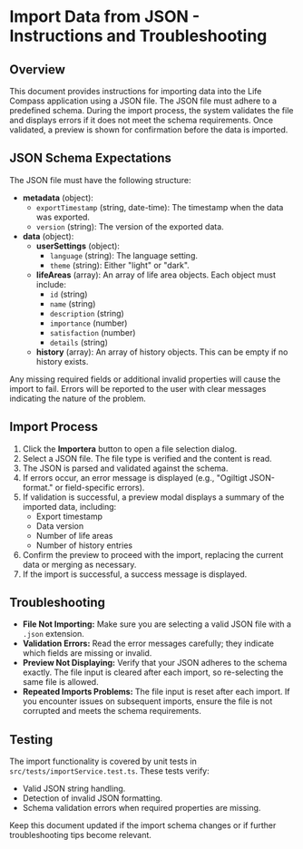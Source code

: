 # Import Data from JSON - Instructions and Troubleshooting

## Overview

This document provides instructions for importing data into the Life Compass application using a JSON file. The JSON file must adhere to a predefined schema. During the import process, the system validates the file and displays errors if it does not meet the schema requirements. Once validated, a preview is shown for confirmation before the data is imported.

## JSON Schema Expectations

The JSON file must have the following structure:

- **metadata** (object):
  - `exportTimestamp` (string, date-time): The timestamp when the data was exported.
  - `version` (string): The version of the exported data.
- **data** (object):
  - **userSettings** (object):
    - `language` (string): The language setting.
    - `theme` (string): Either "light" or "dark".
  - **lifeAreas** (array): An array of life area objects. Each object must include:
    - `id` (string)
    - `name` (string)
    - `description` (string)
    - `importance` (number)
    - `satisfaction` (number)
    - `details` (string)
  - **history** (array): An array of history objects. This can be empty if no history exists.

Any missing required fields or additional invalid properties will cause the import to fail. Errors will be reported to the user with clear messages indicating the nature of the problem.

## Import Process

1. Click the **Importera** button to open a file selection dialog.
2. Select a JSON file. The file type is verified and the content is read.
3. The JSON is parsed and validated against the schema.
4. If errors occur, an error message is displayed (e.g., "Ogiltigt JSON-format." or field-specific errors).
5. If validation is successful, a preview modal displays a summary of the imported data, including:
   - Export timestamp
   - Data version
   - Number of life areas
   - Number of history entries
6. Confirm the preview to proceed with the import, replacing the current data or merging as necessary.
7. If the import is successful, a success message is displayed.

## Troubleshooting

- **File Not Importing:** Make sure you are selecting a valid JSON file with a `.json` extension.
- **Validation Errors:** Read the error messages carefully; they indicate which fields are missing or invalid.
- **Preview Not Displaying:** Verify that your JSON adheres to the schema exactly. The file input is cleared after each import, so re-selecting the same file is allowed.
- **Repeated Imports Problems:** The file input is reset after each import. If you encounter issues on subsequent imports, ensure the file is not corrupted and meets the schema requirements.

## Testing

The import functionality is covered by unit tests in `src/tests/importService.test.ts`. These tests verify:
- Valid JSON string handling.
- Detection of invalid JSON formatting.
- Schema validation errors when required properties are missing.

Keep this document updated if the import schema changes or if further troubleshooting tips become relevant.
